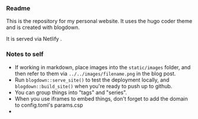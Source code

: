 ### Readme

This is the repository for my personal website. It uses the hugo coder theme and is created with blogdown. 

It is served via Netlify .

### Notes to self

- If working in markdown, place images into the `static/images` folder, and then refer to them via `../../images/filename.png` in the blog post.
- Run `blogdown::serve_site()` to test the deployment locally, and `blogdown::build_site()` when you're ready to push up to github. 
- You can group things into "tags" and "series". 
- When you use iframes to embed things, don't forget to add the domain to config.toml's params.csp
- 
